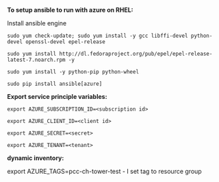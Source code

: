 **To setup ansible to run with azure on RHEL:**

Install ansible engine

`sudo yum check-update; sudo yum install -y gcc libffi-devel python-devel openssl-devel epel-release`

`sudo yum install http://dl.fedoraproject.org/pub/epel/epel-release-latest-7.noarch.rpm -y`

`sudo yum install -y python-pip python-wheel`

`sudo pip install ansible[azure]`

**Export service principle variables:**

`export AZURE_SUBSCRIPTION_ID=<subscription id>`

`export AZURE_CLIENT_ID=<client id>`

`export AZURE_SECRET=<secret>`

`export AZURE_TENANT=<tenant>`



**dynamic inventory:**

export AZURE\_TAGS=pcc-ch-tower-test - I set tag to resource group

